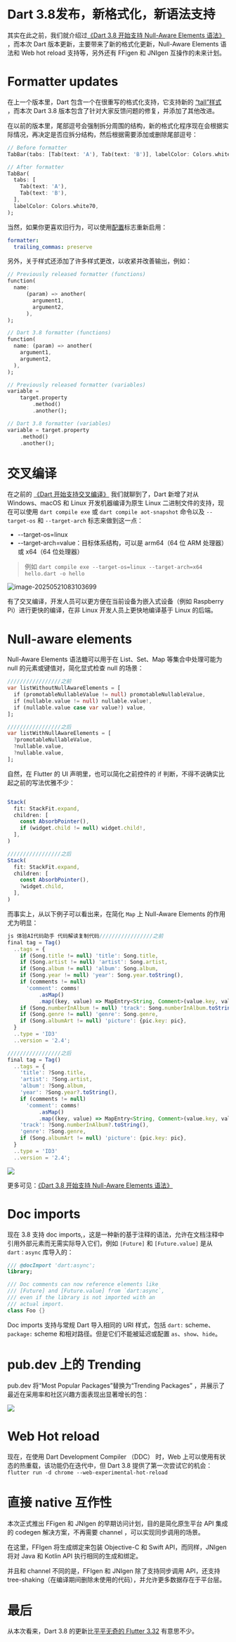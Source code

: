 # Dart 3.8发布，新格式化，新语法支持

其实在此之前，我们就介绍过[《Dart 3.8 开始支持 Null-Aware Elements 语法》](https://juejin.cn/post/7497178325158887460) ，而本次 Dart 版本更新，主要带来了新的格式化更新，Null-Aware Elements 语法和 Web hot reload 支持等，另外还有 FFigen 和 JNIgen  互操作的未来计划。

# Formatter updates

在上一个版本里，Dart 包含一个在很重写的格式化支持，它支持新的 [“tall”样式 ](https://github.com/dart-lang/dart_style/issues/1253)，而本次 Dart 3.8 版本包含了针对大家反馈问题的修复，并添加了其他改进。

在以前的版本里，尾部逗号会强制拆分周围的结构，新的格式化程序现在会根据实际情况，再决定是否应拆分结构，然后根据需要添加或删除尾部逗号：

```dart
// Before formatter
TabBar(tabs: [Tab(text: 'A'), Tab(text: 'B')], labelColor: Colors.white70);

// After formatter
TabBar(
  tabs: [
    Tab(text: 'A'),
    Tab(text: 'B'),
  ],
  labelColor: Colors.white70,
);
```

当然，如果你更喜欢旧行为，可以使用[配置](https://github.com/dart-lang/dart_style/wiki/Configuration)标志重新启用：

```yaml
formatter:
  trailing_commas: preserve
```

另外，关于样式还添加了许多样式更改，以收紧并改善输出，例如：

```dart
// Previously released formatter (functions)
function(
  name:
      (param) => another(
        argument1,
        argument2,
      ),
);

// Dart 3.8 formatter (functions)
function(
  name: (param) => another(
    argument1,
    argument2,
  ),
);

// Previously released formatter (variables)
variable =
    target.property
        .method()
        .another();

// Dart 3.8 formatter (variables)
variable = target.property
    .method()
    .another();

```

# 交叉编译

在之前的 [《Dart 开始支持交叉编译》](https://juejin.cn/post/7500234308432445451) 我们就聊到了，Dart 新增了对从 Windows、macOS 和 Linux 开发机器编译为原生 Linux 二进制文件的支持，现在可以使用 `dart compile exe` 或 `dart compile aot-snapshot` 命令以及 `--target-os` 和 `--target-arch` 标志来做到这一点：

- --target-os=linux
- --target-arch=value：目标体系结构，可以是 arm64（64 位 ARM 处理器）或 x64（64 位处理器）

> 例如 `dart compile exe --target-os=linux --target-arch=x64 hello.dart -o hello`

![image-20250521083103699](https://img.cdn.guoshuyu.cn/image-20250521083103699.png)

有了交叉编译，开发人员可以更方便在当前设备为嵌入式设备（例如 Raspberry Pi）进行更快的编译，在非 Linux 开发人员上更快地编译基于 Linux 的后端。

# Null-aware elements

Null-Aware Elements 语法糖可以用于在 List、Set、Map 等集合中处理可能为 null 的元素或键值对，简化显式检查 null 的场景：

```dart
/////////////////之前
var listWithoutNullAwareElements = [
  if (promotableNullableValue != null) promotableNullableValue,
  if (nullable.value != null) nullable.value!,
  if (nullable.value case var value?) value,
];

/////////////////之后
var listWithNullAwareElements = [
  ?promotableNullableValue,
  ?nullable.value,
  ?nullable.value,
];
```

自然，在 Flutter 的 UI 声明里，也可以简化之前控件的 if 判断，不得不说确实比起之前的写法优雅不少：

```js

Stack(
  fit: StackFit.expand,
  children: [
    const AbsorbPointer(),
    if (widget.child != null) widget.child!,
  ],
)

/////////////////之后
Stack(
  fit: StackFit.expand,
  children: [
    const AbsorbPointer(),
    ?widget.child,
  ],
)
```

而事实上，从以下例子可以看出来，在简化 `Map` 上 Null-Aware Elements 的作用尤为明显：

```js
js 体验AI代码助手 代码解读复制代码/////////////////之前
final tag = Tag()
  ..tags = {
    if (Song.title != null) 'title': Song.title,
    if (Song.artist != null) 'artist': Song.artist,
    if (Song.album != null) 'album': Song.album,
    if (Song.year != null) 'year': Song.year.toString(),
    if (comments != null)
      'comment': comms!
          .asMap()
          .map((key, value) => MapEntry<String, Comment>(value.key, value)),
    if (Song.numberInAlbum != null) 'track': Song.numberInAlbum.toString(),
    if (Song.genre != null) 'genre': Song.genre,
    if (Song.albumArt != null) 'picture': {pic.key: pic},
  }
  ..type = 'ID3'
  ..version = '2.4';

/////////////////之后
final tag = Tag()
  ..tags = {
    'title': ?Song.title,
    'artist': ?Song.artist,
    'album': ?Song.album,
    'year': ?Song.year?.toString(),
    if (comments != null)
      'comment': comms!
          .asMap()
          .map((key, value) => MapEntry<String, Comment>(value.key, value)),
    'track': ?Song.numberInAlbum?.toString(),
    'genre': ?Song.genre,
    if (Song.albumArt != null) 'picture': {pic.key: pic},
  }
  ..type = 'ID3'
  ..version = '2.4';
```

![](https://img.cdn.guoshuyu.cn/image-20250521083415851.png)

更多可见：[《Dart 3.8 开始支持 Null-Aware Elements 语法》](https://juejin.cn/post/7497178325158887460) 



# Doc imports

现在 3.8 支持 doc imports,，这是一种新的基于注释的语法，允许在文档注释中引用外部元素而无需实际导入它们，例如  `[Future]` 和 `[Future.value]` 是从 `dart：async` 库导入的：

```dart
/// @docImport 'dart:async';
library;

/// Doc comments can now reference elements like
/// [Future] and [Future.value] from `dart:async`,
/// even if the library is not imported with an
/// actual import.
class Foo {}
```

Doc imports 支持与常规 Dart 导入相同的 URI 样式，包括 `dart:` scheme、`package:` scheme 和相对路径。但是它们不能被延迟或配置 `as`、`show`、`hide`。

# pub.dev 上的 Trending 

pub.dev 将“Most Popular Packages”替换为“Trending Packages” ，并展示了最近在采用率和社区兴趣方面表现出显著增长的包：

![](https://img.cdn.guoshuyu.cn/image-20250521083722500.png)

# Web  Hot reload 

现在，在使用 Dart Development Compiler （DDC） 时，Web 上可以使用有状态的热重载，该功能仍在迭代中，但 Dart 3.8 提供了第一次尝试它的机会：`flutter run -d chrome --web-experimental-hot-reload`

# 直接 native 互作性

本次正式推出  FFigen 和 JNIgen 的早期访问计划，目的是简化原生平台 API 集成的 codegen 解决方案，不再需要 channel ，可以实现同步调用的场景。

在这里，FFIgen 将生成绑定来包装 Objective-C 和 Swift API，而同样，JNIgen 将对 Java 和 Kotlin API 执行相同的生成和绑定。

并且和 channel 不同的是，FFIgen 和 JNIgen 除了支持同步调用 API，还支持 tree-shaking（在编译期间删除未使用的代码），并允许更多数据存在于平台层。

# 最后

从本次看来，Dart 3.8 的更新比[平平无奇的 Flutter 3.32](https://juejin.cn/spost/7506408162736766991) 有意思不少。